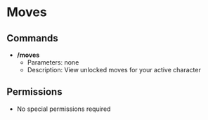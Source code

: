 # Moves
## Commands

- **/moves** 
    - Parameters: none
    - Description: View unlocked moves for your active character

## Permissions
- No special permissions required